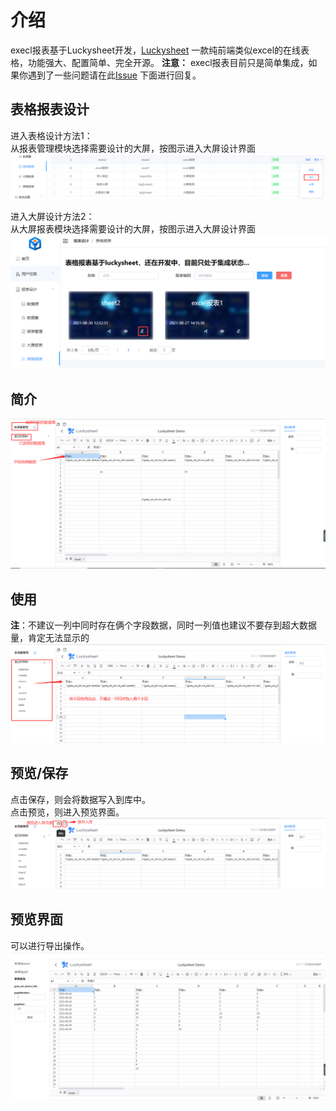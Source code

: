 # 介绍

execl报表基于Luckysheet开发，[Luckysheet](https://gitee.com/mengshukeji/Luckysheet) 一款纯前端类似excel的在线表格，功能强大、配置简单、完全开源。
**注意：** execl报表目前只是简单集成，如果你遇到了一些问题请在此[Issue](https://gitee.com/anji-plus/report/issues/I4CEWV) 下面进行回复。<br>

## 表格报表设计

进入表格设计方法1： <br>
从报表管理模块选择需要设计的大屏，按图示进入大屏设计界面 <br>
![img](../picture/execl/img.png) <br>

进入大屏设计方法2： <br>
从大屏报表模块选择需要设计的大屏，按图示进入大屏设计界面 <br>
![img2](../picture/execl/img_1.png) <br>

## 简介

![img3](../picture/execl/img_2.png) <br>

## 使用

**注**：不建议一列中同时存在俩个字段数据，同时一列值也建议不要存到超大数据量，肯定无法显示的<br>
![img4](../picture/execl/img_3.png) <br>

## 预览/保存

点击保存，则会将数据写入到库中。<br>
点击预览，则进入预览界面。<br>
![img](../picture/execl/img_4.png) <br>

## 预览界面

可以进行导出操作。<br>
![img](../picture/execl/img_5.png) <br>
